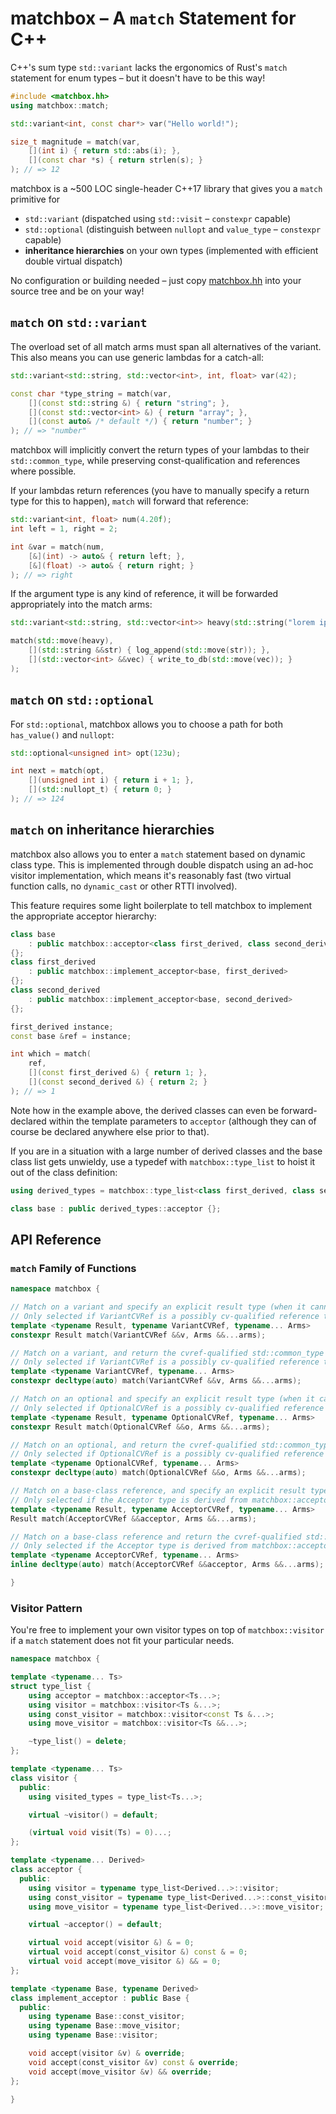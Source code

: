 # matchbox – A `match` Statement for C++

C++'s sum type `std::variant` lacks the ergonomics of Rust's `match` statement for enum types – but it doesn't have to be this way!

```c++
#include <matchbox.hh>
using matchbox::match;

std::variant<int, const char*> var("Hello world!");

size_t magnitude = match(var,
    [](int i) { return std::abs(i); },
    [](const char *s) { return strlen(s); }
); // => 12
```

matchbox is a ~500 LOC single-header C++17 library that gives you a `match` primitive for
- `std::variant` (dispatched using `std::visit` – `constexpr` capable)
- `std::optional` (distinguish between `nullopt` and `value_type` – `constexpr` capable)
- **inheritance hierarchies** on your own types (implemented with efficient double virtual dispatch)

No configuration or building needed – just copy [matchbox.hh](include/matchbox.hh) into your source tree and be on your way!

## `match` on `std::variant`

The overload set of all match arms must span all alternatives of the variant. This also means you can use generic lambdas for a catch-all:
```c++
std::variant<std::string, std::vector<int>, int, float> var(42);

const char *type_string = match(var,
    [](const std::string &) { return "string"; },
    [](const std::vector<int> &) { return "array"; },
    [](const auto& /* default */) { return "number"; }
); // => "number"
```

matchbox will implicitly convert the return types of your lambdas to their `std::common_type`, while preserving const-qualification and references where possible.

If your lambdas return references (you have to manually specify a return type for this to happen), `match` will forward that reference:
```c++
std::variant<int, float> num(4.20f);
int left = 1, right = 2;

int &var = match(num,
    [&](int) -> auto& { return left; },
    [&](float) -> auto& { return right; }
); // => right
```

If the argument type is any kind of reference, it will be forwarded appropriately into the match arms:
```c++
std::variant<std::string, std::vector<int>> heavy(std::string("lorem ipsum"));

match(std::move(heavy),
    [](std::string &&str) { log_append(std::move(str)); },
    [](std::vector<int> &&vec) { write_to_db(std::move(vec)); }
);
```

## `match` on `std::optional`

For `std::optional`, matchbox allows you to choose a path for both `has_value()` and `nullopt`:
```c++
std::optional<unsigned int> opt(123u);

int next = match(opt,
    [](unsigned int i) { return i + 1; },
    [](std::nullopt_t) { return 0; }
); // => 124
```

## `match` on inheritance hierarchies

matchbox also allows you to enter a `match` statement based on dynamic class type.
This is implemented through double dispatch using an ad-hoc visitor implementation, which means it's reasonably fast (two virtual function calls, no `dynamic_cast` or other RTTI involved).

This feature requires some light boilerplate to tell matchbox to implement the appropriate acceptor hierarchy:

```c++
class base
    : public matchbox::acceptor<class first_derived, class second_derived>
{};
class first_derived
    : public matchbox::implement_acceptor<base, first_derived>
{};
class second_derived
    : public matchbox::implement_acceptor<base, second_derived>
{};

first_derived instance;
const base &ref = instance;

int which = match(
    ref,
    [](const first_derived &) { return 1; },
    [](const second_derived &) { return 2; }
); // => 1
```

Note how in the example above, the derived classes can even be forward-declared within the template parameters to `acceptor` (although they can of course be declared anywhere else prior to that).

If you are in a situation with a large number of derived classes and the base class list gets unwieldy, use a typedef with `matchbox::type_list` to hoist it out of the class definition:

```c++
using derived_types = matchbox::type_list<class first_derived, class second_derived>;

class base : public derived_types::acceptor {};
```

## API Reference

### `match` Family of Functions

```c++
namespace matchbox {

// Match on a variant and specify an explicit result type (when it cannot be deduced).
// Only selected if VariantCVRef is a possibly cv-qualified reference to std::variant.
template <typename Result, typename VariantCVRef, typename... Arms>
constexpr Result match(VariantCVRef &&v, Arms &&...arms);

// Match on a variant, and return the cvref-qualified std::common_type of results.
// Only selected if VariantCVRef is a possibly cv-qualified reference to std::variant.
template <typename VariantCVRef, typename... Arms>
constexpr decltype(auto) match(VariantCVRef &&v, Arms &&...arms);

// Match on an optional and specify an explicit result type (when it cannot be deduced).
// Only selected if OptionalCVRef is a possibly cv-qualified reference to std::optional.
template <typename Result, typename OptionalCVRef, typename... Arms>
constexpr Result match(OptionalCVRef &&o, Arms &&...arms);

// Match on an optional, and return the cvref-qualified std::common_type of results.
// Only selected if OptionalCVRef is a possibly cv-qualified reference to std::optional.
template <typename OptionalCVRef, typename... Arms>
constexpr decltype(auto) match(OptionalCVRef &&o, Arms &&...arms);

// Match on a base-class reference, and specify an explicit result type.
// Only selected if the Acceptor type is derived from matchbox::acceptor<...>.
template <typename Result, typename AcceptorCVRef, typename... Arms>
Result match(AcceptorCVRef &&acceptor, Arms &&...arms);

// Match on a base-class reference and return the cvref-qualified std::common_type of results.
// Only selected if the Acceptor type is derived from matchbox::acceptor<...>.
template <typename AcceptorCVRef, typename... Arms>
inline decltype(auto) match(AcceptorCVRef &&acceptor, Arms &&...arms);

}
```

### Visitor Pattern

You're free to implement your own visitor types on top of `matchbox::visitor` if a `match` statement does not fit your particular needs.

```c++
namespace matchbox {

template <typename... Ts>
struct type_list {
    using acceptor = matchbox::acceptor<Ts...>;
    using visitor = matchbox::visitor<Ts &...>;
    using const_visitor = matchbox::visitor<const Ts &...>;
    using move_visitor = matchbox::visitor<Ts &&...>;

    ~type_list() = delete;
};

template <typename... Ts>
class visitor {
  public:
    using visited_types = type_list<Ts...>;

    virtual ~visitor() = default;

    (virtual void visit(Ts) = 0)...;
};

template <typename... Derived>
class acceptor {
  public:
    using visitor = typename type_list<Derived...>::visitor;
    using const_visitor = typename type_list<Derived...>::const_visitor;
    using move_visitor = typename type_list<Derived...>::move_visitor;

    virtual ~acceptor() = default;

    virtual void accept(visitor &) & = 0;
    virtual void accept(const_visitor &) const & = 0;
    virtual void accept(move_visitor &) && = 0;
};

template <typename Base, typename Derived>
class implement_acceptor : public Base {
  public:
    using typename Base::const_visitor;
    using typename Base::move_visitor;
    using typename Base::visitor;

    void accept(visitor &v) & override;
    void accept(const_visitor &v) const & override;
    void accept(move_visitor &v) && override;
};

}
```
